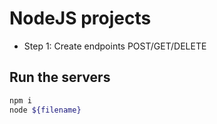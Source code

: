 # NodeJS projects

- Step 1: Create endpoints POST/GET/DELETE

## Run the servers

```bash
npm i
node ${filename}
```